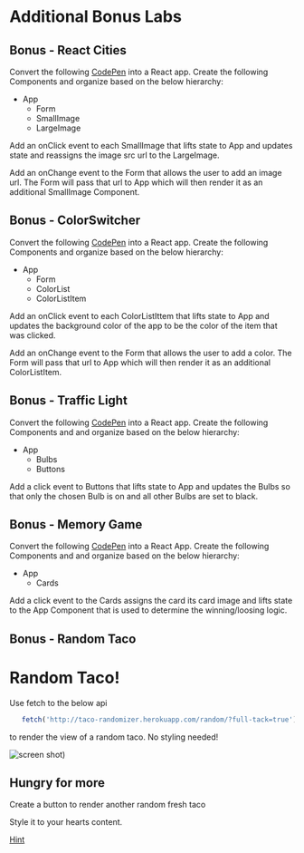 # Additional Bonus Labs

## Bonus - React Cities

Convert the following [CodePen](https://codepen.io/jkeohan/pen/850f8454693590e9772f8d0f6c2f44c8) into a React app.  Create the following Components and organize based on the below hierarchy:

- App
  - Form
  - SmallImage
  - LargeImage
 
Add an onClick event to each SmallImage that lifts state to App and updates state and reassigns the image src url to the LargeImage. 
 
Add an onChange event to the Form that allows the user to add an image url.  The Form will pass that url to App which will then render it as an additional SmallImage Component.

## Bonus - ColorSwitcher

Convert the following [CodePen](https://codepen.io/jkeohan/pen/abvjvpr?editors=1010) into a React app.  Create the following Components and organize based on the below hierarchy:

- App
  - Form
  - ColorList
  - ColorListItem
 
Add an onClick event to each ColorListIttem that lifts state to App and updates the background color of the app to be the color of the item that was clicked.
 
Add an onChange event to the Form that allows the user to add a color.  The Form will pass that url to App which will then render it as an additional ColorListItem.

## Bonus - Traffic Light

Convert the following [CodePen](https://codepen.io/jkeohan/pen/MWYEyMV?editors=1010) into a React app.  Create the following Components and and organize based on the below hierarchy:

- App
  - Bulbs
  - Buttons
  
Add a click event to Buttons that lifts state to App and updates the Bulbs so that only the chosen Bulb is on and all other Bulbs are set to black. 

## Bonus - Memory Game

Convert the following [CodePen](https://codepen.io/jkeohan/pen/opvVGN?editors=0010) into a React App. Create the following Components and and organize based on the below hierarchy:

- App
  - Cards

Add a click event to the Cards assigns the card its card image and lifts state to the App Component that is used to determine the winning/loosing logic. 

## Bonus - Random Taco

# Random Taco!

Use fetch to the below api

```js
   fetch('http://taco-randomizer.herokuapp.com/random/?full-tack=true')
```


to render the view of a random taco. No styling needed!

![screen shot](https://i.imgur.com/1HbPnjB.png))

## Hungry for more

Create a button to render another random fresh taco

Style it to your hearts content.

[Hint](https://reactjs.org/docs/state-and-lifecycle.html#adding-lifecycle-methods-to-a-class)

 
